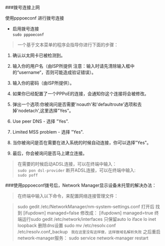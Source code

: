###拨号连接上网

使用pppoeconf 进行拨号连接
* 启用拨号连接   
```sudo pppoeconf```

>一个基于文本菜单的程序会指导你进行下面的步骤：

1. 确认以太网卡已被检测到。

2. 输入你的用户名（由ISP所提供 注意：输入时请先清除输入框中的“username“，否则可能造成验证错误）。

3. 输入你的密码（由ISP所提供）。

4. 如果你已经配置了一个PPPoE的连接，会通知你这个连接将会被修改。

5. 弹出一个选项:你被询问是否需要'noauth'和'defaultroute'选项和去掉'nodetach',这里选择"Yes"。

6. Use peer DNS - 选择 "Yes".

7. Limited MSS problem - 选择 "Yes".

8. 当你被询问是否在需要在进入系统的时候自动连接，你可以选择"Yes"。

9. 最后，你会被询问是否马上建立连接。

> 在需要的时候启动ADSL连接，可以在终端中输入：   
```sudo pon dsl-provider```
> 断开ADSL连接，可以在终端中输入:  
```sudo poff```

###使用pppoeconf拨号后，Network Manager显示设备未托管的解决办法：

> 在终端中输入以下命令，来配置网络连接管理文件：

> sudo gedit /etc/NetworkManager/nm-system-settings.conf 打开后
> 找到 [ifupdown] managed=false 修改成： [ifupdown] managed=true
> 终端运行sudo gedit /etc/network/interfaces 只保留auto lo iface lo inet loopback
> 删除dns设置 sudo mv /etc/resolv.conf /etc/resolv.conf_backup
  ``` 我在这里没有这样做，这样做域名解析失败```
> 之后重启 network-manager服务： sudo service network-manager restart
